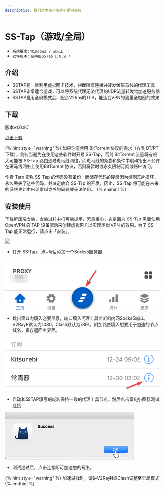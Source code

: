 ```yaml
---
description: 我们对本客户端暂不提供支持
---
```


# SS-Tap（游戏/全局）

* `系统要求：Windows 7 及以上`
* `软件版本：经典版SSTap 1.0.9.7`

## 介绍

* SSTAP是一款利用虚拟网卡技术，拦截所有连接并转发给斑马线的代理工具
* SSTAP非常适合游戏，可以将系统代理无法代理的UDP流量转发给加速服务器
* SSTAP启用全局模式后，配合V2Ray的TLS，能达到VPN的流量全加密的效果 

## 下载

版本v1.0.9.7

[点击下载](https://xn--rut069fptl.club/dl.php?type=d&id=17)

{% hint style="warning" %}
如果你有使用 BitTorrent 协议的需求（各类 BT/PT 下载），则应当避免在使用这些软件时开启 SS-Tap，否则 BitTorrent 流量将有极大可能被 SS-Tap 路由通过斑马线网络，而斑马线的条款和条件中明确指出不允许在斑马线网络上使用BitTorrent 协议，否则将暂时或永久限制订阅或账户访问。

作者 Taro 宣称 SS-Tap 的代码没有备份，而储存代码的硬盘因为控制芯片损坏，永久丢失了这些代码，并决定放弃 SS-Tap 的开发，因此，SS-Tap 将可能在未来的系统更新中出现意料之外的问题或无法使用。
{% endhint %}

## 安装使用

下载解压后安装，安装过程中将可能提示，无需担心，这是因为 SS-Tap 需要使用 OpenVPN 的 TAP 设备驱动来创建虚拟网卡以实现类似 VPN 的效果。为了 SS-Tap 能正常运行，请点击「安装」。

![](../../.gitbook/assets/jr6l9.png)

* 打开 SS-Tap，点+号后添加一个Socks5服务器

![](../../.gitbook/assets/image%20%2853%29.png)

* 跳出窗口内填入必要信息，端口填入代理工具监听的内网Socks5端口。V2RayN默认为1080，Clash默认为7891。附加路由填入想要用于加速的节点域名，保存返回主界面。

![](../../.gitbook/assets/image%20%2847%29.png)

* 启动和SSTAP填写的域名保持一致的代理工具节点，然后点击雷电小图标测试连接

![](../../.gitbook/assets/image%20%2810%29.png)

* 测试通过后，点击连接即可加速您的网络。

{% hint style="warning" %}
加速游戏时，请讲V2RayN或Clash调整至全局模式
{% endhint %}

